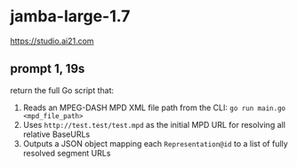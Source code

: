 # jamba-large-1.7

https://studio.ai21.com

## prompt 1, 19s

return the full Go script that:
1. Reads an MPEG-DASH MPD XML file path from the CLI: `go run main.go <mpd_file_path>`
2. Uses `http://test.test/test.mpd` as the initial MPD URL for resolving all relative BaseURLs
3. Outputs a JSON object mapping each `Representation@id` to a list of fully resolved segment URLs
